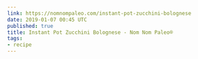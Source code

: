 ```yaml
---
link: https://nomnompaleo.com/instant-pot-zucchini-bolognese
date: 2019-01-07 00:45 UTC
published: true
title: Instant Pot Zucchini Bolognese - Nom Nom Paleo®
tags:
- recipe
---
```



